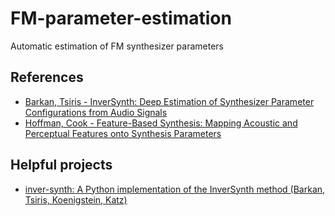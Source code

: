 # FM-parameter-estimation
Automatic estimation of FM synthesizer parameters

## References
* [Barkan, Tsiris - InverSynth: Deep Estimation of Synthesizer Parameter Configurations from Audio Signals](./references/Barkan,%20Tsiris%20-%20InverSynth:%20Deep%20Estimation%20of%20Synthesizer%20Parameter%20Configurations%20from%20Audio%20Signals.pdf)
* [Hoffman, Cook - Feature-Based Synthesis: Mapping Acoustic and Perceptual Features onto Synthesis Parameters](references/Hoffman,%20Cook%20-%20Feature-Based%20Synthesis:%20Mapping%20Acoustic%20and%20Perceptual%20Features%20onto%20Synthesis%20Parameters.pdf)

## Helpful projects
* [inver-synth: A Python implementation of the InverSynth method (Barkan, Tsiris, Koenigstein, Katz)](https://github.com/crodriguez1a/inver-synth)
